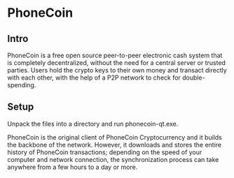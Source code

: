PhoneCoin
=====================

Intro
-----
PhoneCoin is a free open source peer-to-peer electronic cash system that is
completely decentralized, without the need for a central server or trusted
parties.  Users hold the crypto keys to their own money and transact directly
with each other, with the help of a P2P network to check for double-spending.


Setup
-----
Unpack the files into a directory and run phonecoin-qt.exe.

PhoneCoin is the original client of PhoneCoin Cryptocurrency and it builds the backbone of the network.
However, it downloads and stores the entire history of PhoneCoin transactions;
depending on the speed of your computer and network connection, the synchronization
process can take anywhere from a few hours to a day or more.
